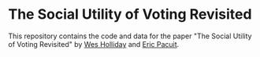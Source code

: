 # The Social Utility of Voting Revisited

This repository contains the code and data for the paper "The Social Utility of Voting Revisited" by [Wes Holliday]() and [Eric Pacuit](https://pacuit.org/). 

